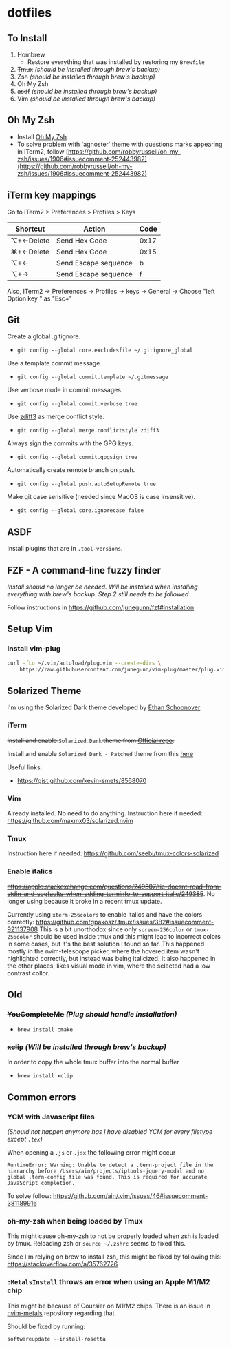 # dotfiles

## To Install

1. Hombrew
   * Restore everything that was installed by restoring my `Brewfile`
1. ~~Tmux~~ _(should be installed through brew's backup)_
1. ~~Zsh~~ _(should be installed through brew's backup)_
1. Oh My Zsh
1. ~~asdf~~ _(should be installed through brew's backup)_
1. ~~Vim~~ _(should be installed through brew's backup)_

## Oh My Zsh

* Install [Oh My Zsh](https://github.com/robbyrussell/oh-my-zsh)
* To solve problem with 'agnoster' theme with questions marks appearing in iTerm2, follow [https://github.com/robbyrussell/oh-my-zsh/issues/1906#issuecomment-252443982](https://github.com/robbyrussell/oh-my-zsh/issues/1906#issuecomment-252443982)

## iTerm key mappings

Go to iTerm2 > Preferences > Profiles > Keys

  | Shortcut  | Action               | Code |
  |-----------|----------------------|------|
  | ⌥+←Delete | Send Hex Code        | 0x17 |
  | ⌘+←Delete | Send Hex Code        | 0x15 |
  | ⌥+←       | Send Escape sequence | b    |
  | ⌥+→       | Send Escape sequence | f    |

Also, ITerm2 -> Preferences -> Profiles -> keys -> General -> Choose "left Option key " as "Esc+"

## Git
Create a global .gitignore.

* `git config --global core.excludesfile ~/.gitignore_global`

Use a template commit message.

* `git config --global commit.template ~/.gitmessage`

Use verbose mode in commit messages.

* `git config --global commit.verbose true`

Use [zdiff3](https://git-scm.com/docs/git-config#Documentation/git-config.txt-mergeconflictStyle) as merge conflict style.

* `git config --global merge.conflictstyle zdiff3`

Always sign the commits with the GPG keys.

* `git config --global commit.gpgsign true`

Automatically create remote branch on push.

* `git config --global push.autoSetupRemote true`

Make git case sensitive (needed since MacOS is case insensitive).

* `git config --global core.ignorecase false`

## ASDF

Install plugins that are in `.tool-versions`.

## FZF - A command-line fuzzy finder
_Install should no longer be needed. Will be installed when installing everything with brew's backup. Step 2 still needs to be followed_

Follow instructions in https://github.com/junegunn/fzf#installation

## Setup Vim

### Install vim-plug
```bash
curl -fLo ~/.vim/autoload/plug.vim --create-dirs \
    https://raw.githubusercontent.com/junegunn/vim-plug/master/plug.vim
```

## Solarized Theme

I'm using the Solarized Dark theme developed by [Ethan Schoonover](https://ethanschoonover.com/solarized/)

### iTerm

~~Install and enable `Solarized Dark` theme from [Official repo](https://github.com/altercation/vim-colors-solarized).~~

Install and enable `Solarized Dark - Patched` theme from this [here](https://iterm2colorschemes.com/)

Useful links:

* https://gist.github.com/kevin-smets/8568070

### Vim
Already installed. No need to do anything.
Instruction here if needed: https://github.com/maxmx03/solarized.nvim

### Tmux
Instruction here if needed: https://github.com/seebi/tmux-colors-solarized

### Enable italics
~~https://apple.stackexchange.com/questions/249307/tic-doesnt-read-from-stdin-and-segfaults-when-adding-terminfo-to-support-italic/249385~~.
No longer using because it broke in a recent tmux update.

Currently using `xterm-256colors` to enable italics and have the colors correctly: https://github.com/gpakosz/.tmux/issues/382#issuecomment-921137908
This is a bit unorthodox since only `screen-256color` or `tmux-256color` should be used inside tmux and this might lead
to incorrect colors in some cases, but it's the best solution I found so far. This happened mostly in the nvim-telescope
picker, where the hovered item wasn't highlighted correctly, but instead was being italicized. It also happened in the
other places, likes visual mode in vim, where the selected had a low contrast collor.

## Old
### ~~YouCompleteMe~~ _(Plug should handle installation)_

*   `brew install cmake`

### ~~xclip~~ _(Will be installed through brew's backup)_

In order to copy the whole tmux buffer into the normal buffer

* `brew install xclip`

## Common errors
### ~~YCM with Javascript files~~
_(Should not happen anymore has I have disabled YCM for every filetype except `.tex`)_

When opening a `.js` or `.jsx` the following error might occur
```
RuntimeError: Warning: Unable to detect a .tern-project file in the hierarchy before /Users/ain/projects/iptools-jquery-modal and no global .tern-config file was found. This is required for accurate JavaScript completion.
```

To solve follow:
https://github.com/ain/.vim/issues/46#issuecomment-381189916

### oh-my-zsh when being loaded by Tmux
This might cause oh-my-zsh to not be properly loaded when zsh is loaded by tmux. Reloading zsh or `source ~/.zshrc` seems to fixed this.

Since I'm relying on brew to install zsh, this might be fixed by following this: https://stackoverflow.com/a/35762726

### `:MetalsInstall` throws an error when using an Apple M1/M2 chip
This might be because of Coursier on M1/M2 chips. There is an issue in [nvim-metals](https://github.com/scalameta/nvim-metals/issues/329) repository regarding that.

Should be fixed by running:
```
softwareupdate --install-rosetta
```
